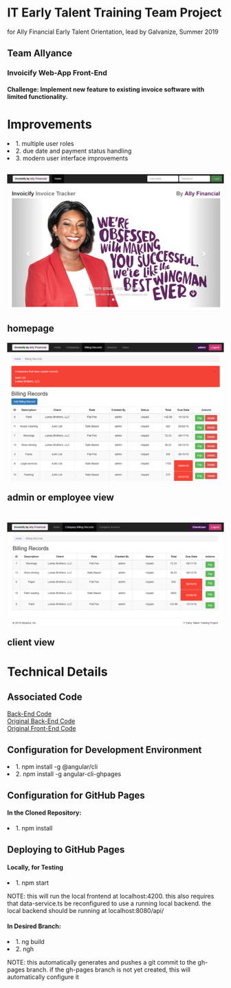 # IT Early Talent Training Team Project
<p>
for Ally Financial Early Talent Orientation, lead by Galvanize, Summer 2019
</p>

<h2>Team Allyance</h2>
<!--<p>
</p>-->

<h3>Invoicify Web-App Front-End</h3>
<h4>Challenge: Implement new feature to existing invoice software with limited functionality.</h4>

<h1>Improvements</h1>
<p>
<li>
1. multiple user roles
</li>
<li>
2. due date and payment status handling
</li>
<li>
3. modern user interface improvements
</li>

</p>
<h2>
<img src="https://github.com/haroldhyte/invoicify-frontend/blob/master/screenshots/home.png" />
<p>
homepage
<br>
</p>
<img src="https://github.com/haroldhyte/invoicify-frontend/blob/master/screenshots/admin.png" />
<p>
admin or employee view
</p>
<br>
<img src="https://github.com/haroldhyte/invoicify-frontend/blob/master/screenshots/client.png" />
<p>
client view
</p>

<h1>Technical Details</h1>
<h2>Associated Code</h2>
<a href="https://github.com/jawitzke/invoicify">Back-End Code</a>
<br>
<a href="https://github.com/erics273/invoicify">Original Back-End Code</a>
<br>
<a href="https://github.com/erics273/invoicify-frontend-final">Original Front-End Code</a>

<h2>Configuration for Development Environment</h2>
<p>
<li>
1. npm install -g @angular/cli
</li>
<li>
2. npm install -g angular-cli-ghpages
</li>
</p>

<h2>Configuration for GitHub Pages</h2>
<h4>In the Cloned Repository:</h4>
<p>
<li>
1. npm install
</li>
</p>

<h2>Deploying to GitHub Pages</h2>
<h4>Locally, for Testing</h4>
<p>
<li>
1. npm start
</li>
</p>
<p>
NOTE: this will run the local frontend at localhost:4200. this also requires that data-service.ts be reconfigured to use a running local backend. the local backend should be running at localhost:8080/api/
</p>

<h4>In Desired Branch:</h4>
<p>
<li>
1. ng build
</li>
<li>
2. ngh
</li>
</p>
<p>
NOTE: this automatically generates and pushes a git commit to the gh-pages branch. if the gh-pages branch is not yet created, this will automatically configure it
</p>
